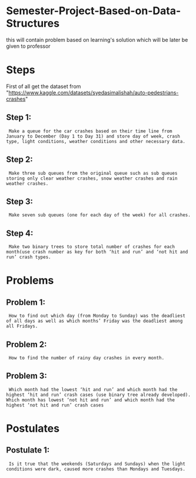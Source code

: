 # Semester-Project-Based-on-Data-Structures
this will contain problem based on learning's solution which will be later be given to professor
# Steps
First of all get the dataset from
"https://www.kaggle.com/datasets/syedasimalishah/auto-pedestrians-crashes"
## Step 1:
     Make a queue for the car crashes based on their time line from January to December (Day 1 to Day 31) and store day of week, crash type, light conditions, weather conditions and other necessary data.
## Step 2:
     Make three sub queues from the original queue such as sub queues storing only clear weather crashes, snow weather crashes and rain weather crashes.
##  Step 3:
     Make seven sub queues (one for each day of the week) for all crashes.
## Step 4:
     Make two binary trees to store total number of crashes for each month(use crash number as key for both ‘hit and run’ and ‘not hit and run’ crash types.
# Problems
## Problem 1:
     How to find out which day (from Monday to Sunday) was the deadliest of all days as well as which months’ Friday was the deadliest among all Fridays.
## Problem 2:
     How to find the number of rainy day crashes in every month.
## Problem 3:
     Which month had the lowest ‘hit and run’ and which month had the highest ‘hit and run’ crash cases (use binary tree already developed). Which month has lowest ‘not hit and run’ and which month had the highest ‘not hit and run’ crash cases
# Postulates 
## Postulate 1:
     Is it true that the weekends (Saturdays and Sundays) when the light conditions were dark, caused more crashes than Mondays and Tuesdays.